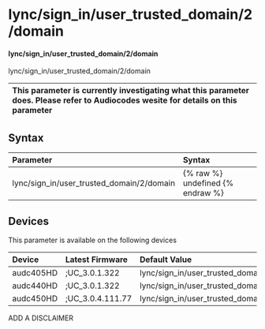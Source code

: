 ﻿---
description: lync/sign_in/user_trusted_domain/2/domain
search: false
---

# lync/sign_in/user_trusted_domain/2/domain

#### lync/sign_in/user_trusted_domain/2/domain

lync/sign_in/user_trusted_domain/2/domain


| This parameter is currently investigating what this parameter does. Please refer to Audiocodes wesite for details on this parameter | 
| :--- |

## Syntax
| Parameter | Syntax |
| :--- | :--- |
|lync/sign_in/user_trusted_domain/2/domain | {% raw %} undefined {% endraw %}|

## Devices
This parameter is available on the following devices

| Device | Latest Firmware | Default Value |
|:---|:---|:---|
| audc405HD | ;UC_3.0.1.322 | lync/sign_in/user_trusted_domain/2/domain= 
| audc440HD | ;UC_3.0.1.322 | lync/sign_in/user_trusted_domain/2/domain= 
| audc450HD | ;UC_3.0.4.111.77 | lync/sign_in/user_trusted_domain/2/domain= 

ADD A DISCLAIMER
